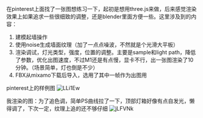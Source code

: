 在pinterest上面找了一张图想练习一下，起初是想用three.js来做，后来感觉渲染效果上如果追求一些很细致的调整，还是blender里面方便一些。这里涉及到的内容：
1. 建模起墙操作
2. 使用noise生成墙面纹理（加了一点点噪波，不然就是个光滑大平板）
3. 渲染调试，灯光类型，强度，位置的调整。主要是sample和light path，降低了参数，优化出图速度，不过M1还是有点慢，显卡不行，出一张图渲染了10分钟。（场景简单，灯也倒是不少）
4. FBX从mixamo下载后导入，选用了其中一帧作为出图用


pinterest上的样例图
![LLi1Ew](https://para-1255470189.cos.ap-nanjing.myqcloud.com/uPic/LLi1Ew.png)  

我渲染的图：为了追色调，简单PS曲线拉了一下，顶部灯箱好像有点自发光，懒得调了，下次一定，纹理上追的还不够仔细
![jLFVNk](https://para-1255470189.cos.ap-nanjing.myqcloud.com/uPic/jLFVNk.png)



